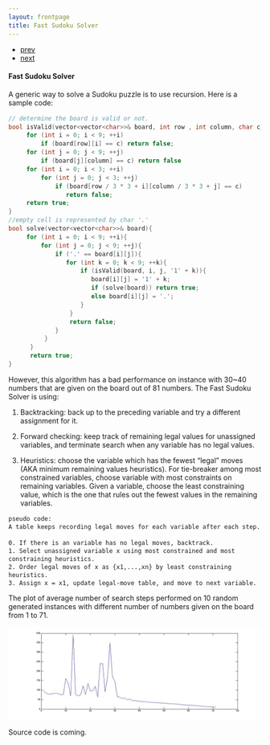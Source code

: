 ```yaml
---
layout: frontpage
title: Fast Sudoku Solver
---
```

<link rel="stylesheet" href="//cdnjs.cloudflare.com/ajax/libs/highlight.js/9.2.0/styles/default.min.css">
<script src="//cdnjs.cloudflare.com/ajax/libs/highlight.js/9.2.0/highlight.min.js"></script>
<script>hljs.initHighlightingOnLoad();</script>

<div class="navbar">
  <div class="navbar-inner">
      <ul class="nav">
          <li><a href="mousebc_fig3.html">prev</a></li>
          <li><a href="iplotCorr.html">next</a></li>
      </ul>
  </div>
</div>

<h4><a name="Fast Sudoku Solver"></a>Fast Sudoku Solver</h4>

A generic way to solve a Sudoku puzzle is to use recursion. Here is a sample code:

```cpp
// determine the board is valid or not.
bool isValid(vector<vector<char>>& board, int row , int column, char c){
     for (int i = 0; i < 9; ++i)
         if (board[row][i] == c) return false;
     for (int j = 0; j < 9; ++j)
         if (board[j][column] == c) return false
     for (int i = 0; i < 3; ++i)
         for (int j = 0; j < 3; ++j)
             if (board[row / 3 * 3 + i][column / 3 * 3 + j] == c)
                return false;
     return true;
}
//empty cell is represented by char '.'
bool solve(vector<vector<char>>& board){
     for (int i = 0; i < 9; ++i){
         for (int j = 0; j < 9; ++j){
             if ('.' == board[i][j]){
                for (int k = 0; k < 9; ++k){
                    if (isValid(board, i, j, '1' + k)){
                       board[i][j] = '1' + k;
                       if (solve(board)) return true;
                       else board[i][j] = '.';
                    }
                 }
                 return false;
             }
          }
      }
      return true;
} 
```

However, this algorithm has a bad performance on instance with 30~40 numbers that are given on the board out of 81 numbers. The Fast Sudoku Solver is using:

 1. Backtracking: back up to the preceding variable and try a different assignment for it.
 
 2. Forward checking: keep track of remaining legal values for
unassigned variables, and terminate search when any variable has no
legal values.
 
 3. Heuristics: choose the variable which has the fewest “legal” moves (AKA minimum remaining values heuristics). For tie-breaker among most constrained variables, choose variable with most constraints on remaining variables. Given a variable, choose the least constraining value, which is the one that rules out the fewest values in the remaining variables.

```
pseudo code:
A table keeps recording legal moves for each variable after each step.
 
0. If there is an variable has no legal moves, backtrack.
1. Select unassigned variable x using most constrained and most constraining heuristics.
2. Order legal moves of x as {x1,...,xn} by least constraining heuristics. 
3. Assign x = x1, update legal-move table, and move to next variable.
```

The plot of average number of search steps performed on 10 random generated instances with different number of numbers given on the board from 1 to 71.

![Fast Sudoku Solver Performance Plot](../../assets/publpics/sudoku_plot.jpg)

Source code is coming.


